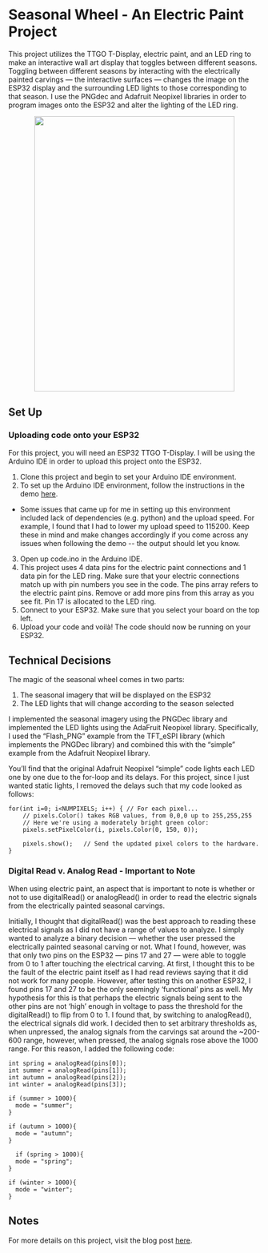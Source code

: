 # Seasonal Wheel - An Electric Paint Project
This project utilizes the TTGO T-Display, electric paint, and an LED ring to make an interactive wall art display that toggles between different seasons. Toggling between different seasons by interacting with the electrically painted carvings — the interactive surfaces — changes the image on the ESP32 display and the surrounding LED lights to those corresponding to that season. I use the PNGdec and Adafruit Neopixel libraries in order to program images onto the ESP32 and alter the lighting of the LED ring.
<p align="center"><img src="./seasonal-wheel.jpeg" width="400" height="550" /></p>

## Set Up

### Uploading code onto your ESP32
For this project, you will need an ESP32 TTGO T-Display. I will be using the Arduino IDE in order to upload this project onto the ESP32. 

1. Clone this project and begin to set your Arduino IDE environment.
2. To set up the Arduino IDE environment, follow the instructions in the demo [here](https://www.youtube.com/watch?v=adLUgmCJKnM).
- Some issues that came up for me in setting up this environment included lack of dependencies (e.g. python) and the upload speed. For example, I found that I had to lower my upload speed to 115200. Keep these in mind and make changes accordingly if you come across any issues when following the demo -- the output should let you know.
3. Open up code.ino in the Arduino IDE.
3. This project uses 4 data pins for the electric paint connections and 1 data pin for the LED ring. Make sure that your electric connections match up with pin numbers you see in the code. The pins array refers to the electric paint pins. Remove or add more pins from this array as you see fit. Pin 17 is allocated to the LED ring.
3. Connect to your ESP32. Make sure that you select your board on the top left. 
4. Upload your code and voilà! The code should now be running on your ESP32.

## Technical Decisions
The magic of the seasonal wheel comes in two parts: 

1. The seasonal imagery that will be displayed on the ESP32
2. The LED lights that will change according to the season selected

I implemented the seasonal imagery using the PNGDec library and implemented the LED lights using the AdaFruit Neopixel library. Specifically, I used the “Flash_PNG” example from the TFT_eSPI library (which implements the PNGDec library) and combined this with the “simple” example from the Adafruit Neopixel library. 

You’ll find that the original Adafruit Neopixel “simple” code lights each LED one by one due to the for-loop and its delays. For this project, since I just wanted static lights, I removed the delays such that my code looked as follows:
```
for(int i=0; i<NUMPIXELS; i++) { // For each pixel...
    // pixels.Color() takes RGB values, from 0,0,0 up to 255,255,255
    // Here we're using a moderately bright green color:
    pixels.setPixelColor(i, pixels.Color(0, 150, 0));

    pixels.show();   // Send the updated pixel colors to the hardware.
}
```
### Digital Read v. Analog Read - Important to Note
When using electric paint, an aspect that is important to note is whether or not to use digitalRead() or analogRead() in order to read the electric signals from the electrically painted seasonal carvings.

Initially, I thought that digitalRead() was the best approach to reading these electrical signals as I did not have a range of values to analyze. I simply wanted to analyze a binary decision — whether the user pressed the electrically painted seasonal carving or not. What I found, however, was that only two pins on the ESP32 — pins 17 and 27 — were able to toggle from 0 to 1 after touching the electrical carving. At first, I thought this to be the fault of the electric paint itself as I had read reviews saying that it did not work for many people. However, after testing this on another ESP32, I found pins 17 and 27 to be the only seemingly ‘functional’ pins as well. My hypothesis for this is that perhaps the electric signals being sent to the other pins are not ‘high’ enough in voltage to pass the threshold for the digitalRead() to flip from 0 to 1. I found that, by switching to analogRead(), the electrical signals did work. I decided then to set arbitrary thresholds as, when unpressed, the analog signals from the carvings sat around the ~200-600 range, however, when pressed, the analog signals rose above the 1000 range. For this reason, I added the following code:
```
int spring = analogRead(pins[0]);
int summer = analogRead(pins[1]);
int autumn = analogRead(pins[2]);
int winter = analogRead(pins[3]);

if (summer > 1000){
  mode = "summer";
}

if (autumn > 1000){
  mode = "autumn";
}

  if (spring > 1000){
  mode = "spring";
}

if (winter > 1000){
  mode = "winter";
}
```
## Notes
For more details on this project, visit the blog post [here](https://pitch-koala-3bc.notion.site/Seasonal-Wheel-An-Electric-Paint-Project-5f72cab7795a497ca9200ef645dc174c).
